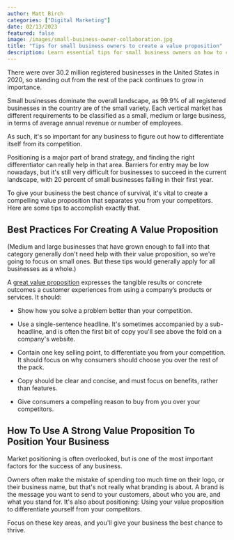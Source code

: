 ```yaml
---
author: Matt Birch
categories: ["Digital Marketing"]
date: 02/13/2023
featured: false
image: /images/small-business-owner-collaboration.jpg
title: "Tips for small business owners to create a value proposition"
description: Learn essential tips for small business owners on how to craft a compelling value proposition that clearly communicates your brand’s unique benefits and sets you apart from the competition.
---
```


There were over 30.2 million registered businesses in the United States in 2020, so standing out from the rest of the pack continues to grow in importance.

Small businesses dominate the overall landscape, as 99.9% of all registered businesses in the country are of the small variety. Each vertical market has different requirements to be classified as a small, medium or large business, in terms of average annual revenue or number of employees.

As such, it's so important for any business to figure out how to differentiate itself from its competition.

Positioning is a major part of brand strategy, and finding the right differentiator can really help in that area. Barriers for entry may be low nowadays, but it's still very difficult for businesses to succeed in the current landscape, with 20 percent of small businesses failing in their first year.

To give your business the best chance of survival, it's vital to create a compelling value proposition that separates you from your competitors. Here are some tips to accomplish exactly that.

## Best Practices For Creating A Value Proposition

(Medium and large businesses that have grown enough to fall into that category generally don't need help with their value proposition, so we're going to focus on small ones. But these tips would generally apply for all businesses as a whole.)

A [great value proposition](https://www.helpscout.com/blog/value-proposition-examples/) expresses the tangible results or concrete outcomes a customer experiences from using a company’s products or services. It should:

- Show how you solve a problem better than your competition.

- Use a single-sentence headline. It's sometimes accompanied by a sub-headline, and is often the first bit of copy you'll see above the fold on a company's website.

- Contain one key selling point, to differentiate you from your competition. It should focus on why consumers should choose you over the rest of the pack.

- Copy should be clear and concise, and must focus on benefits, rather than features.

- Give consumers a compelling reason to buy from you over your competitors.

## How To Use A Strong Value Proposition To Position Your Business

Market positioning is often overlooked, but is one of the most important factors for the success of any business.

Owners often make the mistake of spending too much time on their logo, or their business name, but that's not really what branding is about. A brand is the message you want to send to your customers, about who you are, and what you stand for. It's also about positioning: Using your value proposition to differentiate yourself from your competitors.

Focus on these key areas, and you'll give your business the best chance to thrive.
